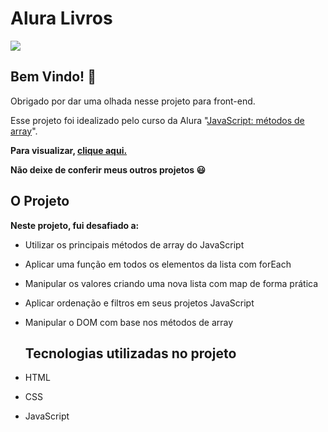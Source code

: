 
# Alura Livros
[![](https://camo.githubusercontent.com/459f141bd5e24c179a0e2dd49691e290ed5c5d4b4cb97767daee7cfaf6e31121/687474703a2f2f696d672e736869656c64732e696f2f7374617469632f76313f6c6162656c3d535441545553266d6573736167653d434f4e434c5549444f26636f6c6f723d475245454e267374796c653d666f722d7468652d6261646765)](https://camo.githubusercontent.com/459f141bd5e24c179a0e2dd49691e290ed5c5d4b4cb97767daee7cfaf6e31121/687474703a2f2f696d672e736869656c64732e696f2f7374617469632f76313f6c6162656c3d535441545553266d6573736167653d434f4e434c5549444f26636f6c6f723d475245454e267374796c653d666f722d7468652d6261646765)

  


  
## Bem Vindo! 👋

  

Obrigado por dar uma olhada nesse projeto para front-end.


Esse projeto foi idealizado pelo curso da Alura "[JavaScript: métodos de array](https://cursos.alura.com.br/course/javascript-metodos-array)".   

**Para visualizar, [clique aqui.](https://luizfelipesantospereira.github.io/AluraLivros/)**

**Não deixe de conferir meus outros projetos :smiley:**


## O Projeto

  
**Neste projeto, fui desafiado a:**
- Utilizar os principais métodos de array do JavaScript
- Aplicar uma função em todos os elementos da lista com forEach
- Manipular os valores criando uma nova lista com map de forma prática
- Aplicar ordenação e filtros em seus projetos JavaScript
- Manipular o DOM com base nos métodos de array

  ## Tecnologias utilizadas no projeto

-   HTML
-   CSS
-  JavaScript


